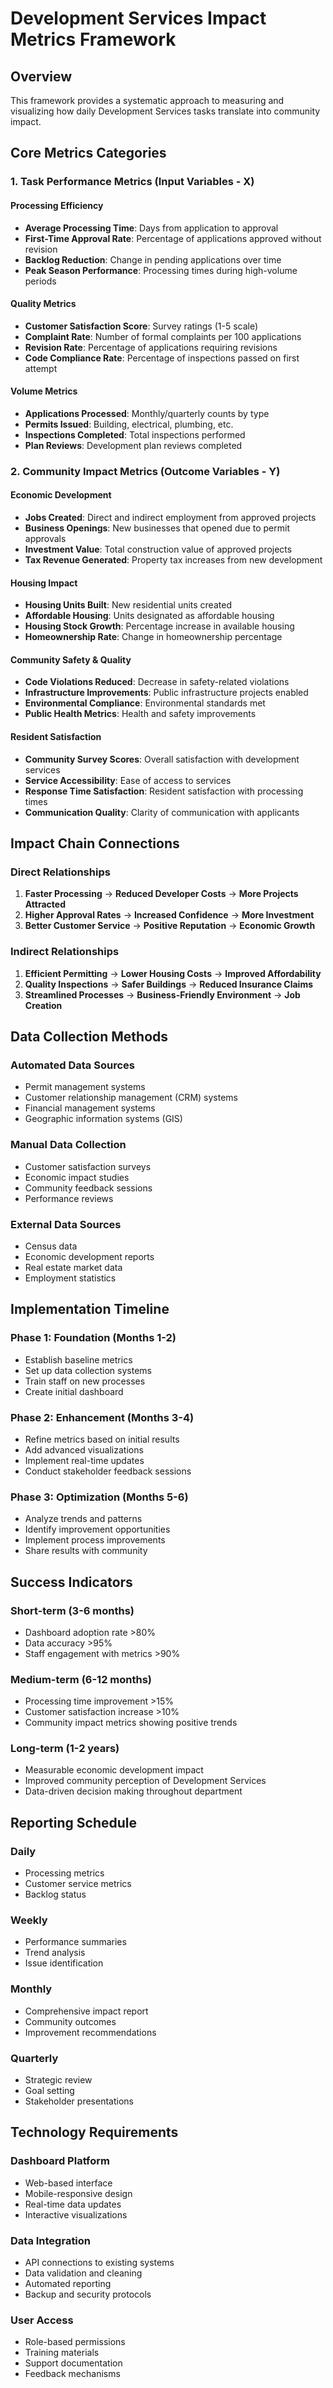 # Development Services Impact Metrics Framework

## Overview
This framework provides a systematic approach to measuring and visualizing how daily Development Services tasks translate into community impact.

## Core Metrics Categories

### 1. Task Performance Metrics (Input Variables - X)

#### Processing Efficiency
- **Average Processing Time**: Days from application to approval
- **First-Time Approval Rate**: Percentage of applications approved without revision
- **Backlog Reduction**: Change in pending applications over time
- **Peak Season Performance**: Processing times during high-volume periods

#### Quality Metrics
- **Customer Satisfaction Score**: Survey ratings (1-5 scale)
- **Complaint Rate**: Number of formal complaints per 100 applications
- **Revision Rate**: Percentage of applications requiring revisions
- **Code Compliance Rate**: Percentage of inspections passed on first attempt

#### Volume Metrics
- **Applications Processed**: Monthly/quarterly counts by type
- **Permits Issued**: Building, electrical, plumbing, etc.
- **Inspections Completed**: Total inspections performed
- **Plan Reviews**: Development plan reviews completed

### 2. Community Impact Metrics (Outcome Variables - Y)

#### Economic Development
- **Jobs Created**: Direct and indirect employment from approved projects
- **Business Openings**: New businesses that opened due to permit approvals
- **Investment Value**: Total construction value of approved projects
- **Tax Revenue Generated**: Property tax increases from new development

#### Housing Impact
- **Housing Units Built**: New residential units created
- **Affordable Housing**: Units designated as affordable housing
- **Housing Stock Growth**: Percentage increase in available housing
- **Homeownership Rate**: Change in homeownership percentage

#### Community Safety & Quality
- **Code Violations Reduced**: Decrease in safety-related violations
- **Infrastructure Improvements**: Public infrastructure projects enabled
- **Environmental Compliance**: Environmental standards met
- **Public Health Metrics**: Health and safety improvements

#### Resident Satisfaction
- **Community Survey Scores**: Overall satisfaction with development services
- **Service Accessibility**: Ease of access to services
- **Response Time Satisfaction**: Resident satisfaction with processing times
- **Communication Quality**: Clarity of communication with applicants

## Impact Chain Connections

### Direct Relationships
1. **Faster Processing** → **Reduced Developer Costs** → **More Projects Attracted**
2. **Higher Approval Rates** → **Increased Confidence** → **More Investment**
3. **Better Customer Service** → **Positive Reputation** → **Economic Growth**

### Indirect Relationships
1. **Efficient Permitting** → **Lower Housing Costs** → **Improved Affordability**
2. **Quality Inspections** → **Safer Buildings** → **Reduced Insurance Claims**
3. **Streamlined Processes** → **Business-Friendly Environment** → **Job Creation**

## Data Collection Methods

### Automated Data Sources
- Permit management systems
- Customer relationship management (CRM) systems
- Financial management systems
- Geographic information systems (GIS)

### Manual Data Collection
- Customer satisfaction surveys
- Economic impact studies
- Community feedback sessions
- Performance reviews

### External Data Sources
- Census data
- Economic development reports
- Real estate market data
- Employment statistics

## Implementation Timeline

### Phase 1: Foundation (Months 1-2)
- Establish baseline metrics
- Set up data collection systems
- Train staff on new processes
- Create initial dashboard

### Phase 2: Enhancement (Months 3-4)
- Refine metrics based on initial results
- Add advanced visualizations
- Implement real-time updates
- Conduct stakeholder feedback sessions

### Phase 3: Optimization (Months 5-6)
- Analyze trends and patterns
- Identify improvement opportunities
- Implement process improvements
- Share results with community

## Success Indicators

### Short-term (3-6 months)
- Dashboard adoption rate >80%
- Data accuracy >95%
- Staff engagement with metrics >90%

### Medium-term (6-12 months)
- Processing time improvement >15%
- Customer satisfaction increase >10%
- Community impact metrics showing positive trends

### Long-term (1-2 years)
- Measurable economic development impact
- Improved community perception of Development Services
- Data-driven decision making throughout department

## Reporting Schedule

### Daily
- Processing metrics
- Customer service metrics
- Backlog status

### Weekly
- Performance summaries
- Trend analysis
- Issue identification

### Monthly
- Comprehensive impact report
- Community outcomes
- Improvement recommendations

### Quarterly
- Strategic review
- Goal setting
- Stakeholder presentations

## Technology Requirements

### Dashboard Platform
- Web-based interface
- Mobile-responsive design
- Real-time data updates
- Interactive visualizations

### Data Integration
- API connections to existing systems
- Data validation and cleaning
- Automated reporting
- Backup and security protocols

### User Access
- Role-based permissions
- Training materials
- Support documentation
- Feedback mechanisms
